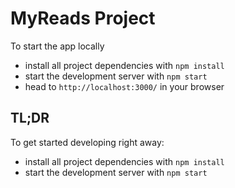 # MyReads Project

To start the app locally
* install all project dependencies with `npm install`
* start the development server with `npm start`
* head to `http://localhost:3000/` in your browser

## TL;DR

To get started developing right away:

* install all project dependencies with `npm install`
* start the development server with `npm start`
